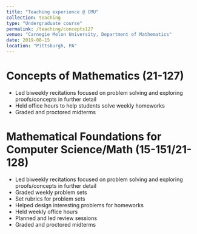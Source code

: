 ```yaml
---
title: "Teaching experience @ CMU"
collection: teaching
type: "Undergraduate course"
permalink: /teaching/concepts127
venue: "Carnegie Melon University, Department of Mathematics"
date: 2019-08-15
location: "Pittsburgh, PA"
---
```


Concepts of Mathematics (21-127)
======
- Led biweekly recitations focused on problem solving and exploring proofs/concepts in further detail
- Held office hours to help students solve weekly homeworks
- Graded and proctored midterms 

Mathematical Foundations for Computer Science/Math (15-151/21-128)
======
- Led biweekly recitations focused on problem solving and exploring proofs/concepts in further detail
- Graded weekly problem sets
- Set rubrics for problem sets
- Helped design interesting problems for homeworks
- Held weekly office hours
- Planned and led review sessions
- Graded and proctored midterms

